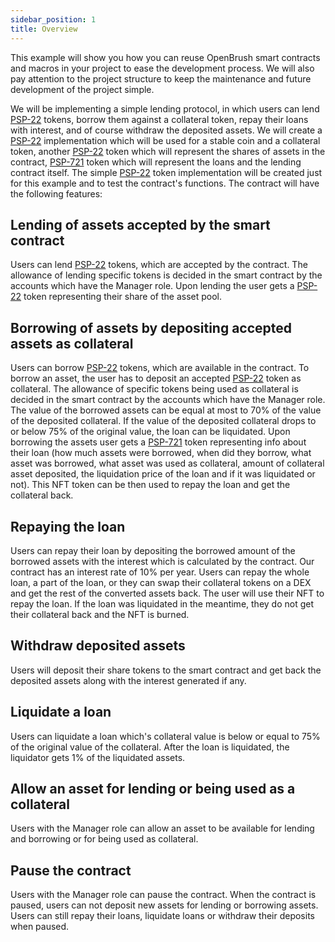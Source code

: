 ```yaml
---
sidebar_position: 1
title: Overview
---
```


This example will show you how you can reuse OpenBrush smart contracts and macros in your project to ease the development process. We will also pay attention to the project structure to keep the maintenance and future development of the project simple.

We will be implementing a simple lending protocol, in which users can lend [PSP-22](/smart-contracts/PSP22/psp22) tokens, borrow them against a collateral token, repay their loans with interest, and of course withdraw the deposited assets. We will create a [PSP-22](/smart-contracts/PSP22/psp22) implementation which will be used for a stable coin and a collateral token, another [PSP-22](/smart-contracts/PSP22/psp22) token which will represent the shares of assets in the contract, [PSP-721](/smart-contracts/PSP721/psp721) token which will represent the loans and the lending contract itself. The simple [PSP-22](/smart-contracts/PSP22/psp22) token implementation will be created just for this example and to test the contract's functions. The contract will have the following features:

## Lending of assets accepted by the smart contract

Users can lend [PSP-22](/smart-contracts/PSP22/psp22) tokens, which are accepted by the contract. The allowance of lending specific tokens is decided in the smart contract by the accounts which have the Manager role. Upon lending the user gets a [PSP-22](/smart-contracts/PSP22/psp22) token representing their share of the asset pool.

## Borrowing of assets by depositing accepted assets as collateral

Users can borrow [PSP-22](/smart-contracts/PSP22/psp22) tokens, which are available in the contract. To borrow an asset, the user has to deposit an accepted [PSP-22](/smart-contracts/PSP22/psp22) token as collateral. The allowance of specific tokens being used as collateral is decided in the smart contract by the accounts which have the Manager role. The value of the borrowed assets can be equal at most to 70% of the value of the deposited collateral. If the value of the deposited collateral drops to or below 75% of the original value, the loan can be liquidated. Upon borrowing the assets user gets a [PSP-721](/smart-contracts/PSP721/psp721) token representing info about their loan (how much assets were borrowed, when did they borrow, what asset was borrowed, what asset was used as collateral, amount of collateral asset deposited, the liquidation price of the loan and if it was liquidated or not). This NFT token can be then used to repay the loan and get the collateral back.

## Repaying the loan

Users can repay their loan by depositing the borrowed amount of the borrowed assets with the interest which is calculated by the contract. Our contract has an interest rate of 10% per year. Users can repay the whole loan, a part of the loan, or they can swap their collateral tokens on a DEX and get the rest of the converted assets back. The user will use their NFT to repay the loan. If the loan was liquidated in the meantime, they do not get their collateral back and the NFT is burned.

## Withdraw deposited assets

Users will deposit their share tokens to the smart contract and get back the deposited assets along with the interest generated if any.

## Liquidate a loan

Users can liquidate a loan which's collateral value is below or equal to 75% of the original value of the collateral. After the loan is liquidated, the liquidator gets 1% of the liquidated assets. 

## Allow an asset for lending or being used as a collateral

Users with the Manager role can allow an asset to be available for lending and borrowing or for being used as collateral.

## Pause the contract

Users with the Manager role can pause the contract. When the contract is paused, users can not deposit new assets for lending or borrowing assets. Users can still repay their loans, liquidate loans or withdraw their deposits when paused.